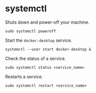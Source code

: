 # systemctl

Shuts down and power-off your machine.

```console
sudo systemctl poweroff
```

Start the `docker-desktop` service.

```console
systemctl --user start docker-desktop &
```

Check the status of a service.

```console
sudo systemctl status <service_name>
```

Restarts a service.

```console
sudo systemctl restart <service_name>
```
